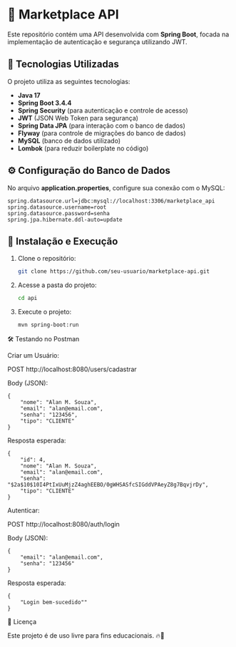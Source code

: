 # 📌 Marketplace API

Este repositório contém uma API desenvolvida com **Spring Boot**, focada na implementação de autenticação e segurança utilizando JWT. 

## 🚀 Tecnologias Utilizadas

O projeto utiliza as seguintes tecnologias:

- **Java 17**
- **Spring Boot 3.4.4**
- **Spring Security** (para autenticação e controle de acesso)
- **JWT** (JSON Web Token para segurança)
- **Spring Data JPA** (para interação com o banco de dados)
- **Flyway** (para controle de migrações do banco de dados)
- **MySQL** (banco de dados utilizado)
- **Lombok** (para reduzir boilerplate no código)

## ⚙️ Configuração do Banco de Dados

No arquivo **application.properties**, configure sua conexão com o MySQL:

```properties
spring.datasource.url=jdbc:mysql://localhost:3306/marketplace_api
spring.datasource.username=root
spring.datasource.password=senha
spring.jpa.hibernate.ddl-auto=update
```

## 🔧 Instalação e Execução

1. Clone o repositório: 
   ```sh
   git clone https://github.com/seu-usuario/marketplace-api.git
   ```
2. Acesse a pasta do projeto:
   ```sh
   cd api
   ```
3. Execute o projeto:
   ```sh
   mvn spring-boot:run
   ```

🛠 Testando no Postman

Criar um Usuário:

POST http://localhost:8080/users/cadastrar

Body (JSON):
```
{
    "nome": "Alan M. Souza",
    "email": "alan@email.com",
    "senha": "123456",
    "tipo": "CLIENTE"
}
```

Resposta esperada:
```
{
    "id": 4,
    "nome": "Alan M. Souza",
    "email": "alan@email.com",
    "senha": "$2a$10$10I4PtIxUuMjzZ4aghEEBO/0gWHSASfcSIGddVPAeyZ8g7BqvjrDy",
    "tipo": "CLIENTE"
}
```

Autenticar:

POST http://localhost:8080/auth/login

Body (JSON):
```
{
    "email": "alan@email.com",
    "senha": "123456"
}
```

Resposta esperada:
```
{
    "Login bem-sucedido""
}
```
📜 Licença

Este projeto é de uso livre para fins educacionais. 🔥🚀
